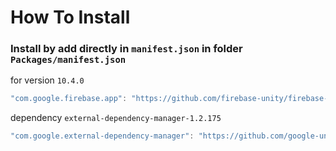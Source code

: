 # How To Install

### Install by add directly in `manifest.json` in folder `Packages/manifest.json`

for version `10.4.0`
```csharp
"com.google.firebase.app": "https://github.com/firebase-unity/firebase-app.git#10.4.0",
```

dependency `external-dependency-manager-1.2.175`
```csharp
"com.google.external-dependency-manager": "https://github.com/google-unity/external-dependency-manager.git#1.2.175",
```
